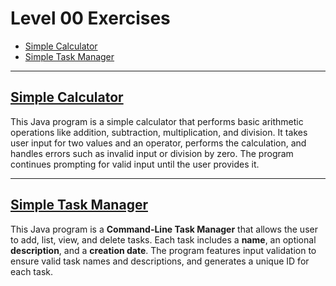 # Level 00 Exercises

* [Simple Calculator](simple_calculator)
* [Simple Task Manager](simple_task_manager)

---

## [Simple Calculator](./simple_calculator/)

This Java program is a simple calculator that performs basic arithmetic operations like addition, subtraction, multiplication, and division. It takes user input for two values and an operator, performs the calculation, and handles errors such as invalid input or division by zero. The program continues prompting for valid input until the user provides it.

---

## [Simple Task Manager](./simple_task_manager/)

This Java program is a **Command-Line Task Manager** that allows the user to add, list, view, and delete tasks.
Each task includes a **name**, an optional **description**, and a **creation date**. The program features input validation to ensure valid task names and descriptions, and generates a unique ID for each task.

